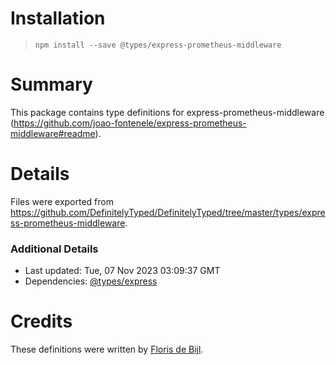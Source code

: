 # Installation
> `npm install --save @types/express-prometheus-middleware`

# Summary
This package contains type definitions for express-prometheus-middleware (https://github.com/joao-fontenele/express-prometheus-middleware#readme).

# Details
Files were exported from https://github.com/DefinitelyTyped/DefinitelyTyped/tree/master/types/express-prometheus-middleware.

### Additional Details
 * Last updated: Tue, 07 Nov 2023 03:09:37 GMT
 * Dependencies: [@types/express](https://npmjs.com/package/@types/express)

# Credits
These definitions were written by [Floris de Bijl](https://github.com/Fdebijl).
